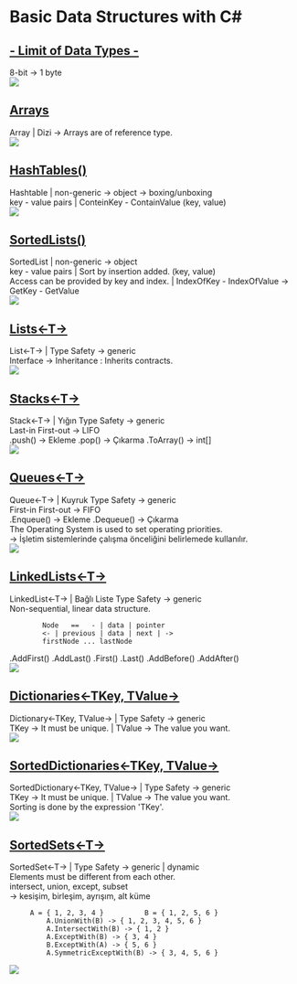 # Basic Data Structures with C#

## [- Limit of Data Types -](https://github.com/AtakanTurgut/DataStructures_Basic/blob/main/LimitofDataTypes/LimitofDataTypes/Program.cs) 
8-bit -> 1 byte   <br />
![](pictures/LimitofDataTypes.PNG)

## [Arrays](https://github.com/AtakanTurgut/DataStructures_Basic/blob/main/arrays/arrays/Program.cs) 
Array   |   Dizi -> Arrays are of reference type.   <br />
![](pictures/arrays.png)

## [HashTables()](https://github.com/AtakanTurgut/DataStructures_Basic/blob/main/hashtables/hashtables/Program.cs) 
Hashtable   |       non-generic -> object -> boxing/unboxing    <br />
key - value pairs | ConteinKey - ContainValue           (key, value)    <br />
![](pictures/hashtables.PNG) 

## [SortedLists()](https://github.com/AtakanTurgut/DataStructures_Basic/blob/main/sortedlists/sortedlists/Program.cs) 
SortedList  |       non-generic -> object   <br />
key - value pairs  |   Sort by insertion added.         (key, value)    <br />
Access can be provided by key and index.  |  IndexOfKey - IndexOfValue  ->  GetKey - GetValue   <br /> 
![](pictures/sortedlists.PNG) 

## [Lists<-T->](https://github.com/AtakanTurgut/DataStructures_Basic/blob/main/lists/lists/Program.cs)
List<-T->   |       Type Safety  -> generic     <br />
Interface -> Inheritance : Inherits contracts.  <br />
![](pictures/lists.PNG) 

## [Stacks<-T->](https://github.com/AtakanTurgut/DataStructures_Basic/blob/main/stacks/stacks/Program.cs) 
Stack<-T->  |  Yığın           Type Safety  -> generic     <br />
Last-in First-out     ->  LIFO      <br />
.push() -> Ekleme          .pop() -> Çıkarma           .ToArray() -> int[]     <br />
![](pictures/stacks.PNG) 

## [Queues<-T->](https://github.com/AtakanTurgut/DataStructures_Basic/blob/main/queues/queues/Program.cs) 
Queue<-T->  |   Kuyruk         Type Safety  -> generic    <br />
First-in First-out    ->  FIFO  <br />
.Enqueue() -> Ekleme       .Dequeue() -> Çıkarma    <br />
The Operating System is used to set operating priorities.   <br />
    -> İşletim sistemlerinde çalışma önceliğini belirlemede kullanılır.   <br />
![](pictures/queues.PNG)

## [LinkedLists<-T->](https://github.com/AtakanTurgut/DataStructures_Basic/blob/main/linkedlists/linkedlists/Program.cs) 
LinkedList<-T->  |  Bağlı Liste           Type Safety  -> generic  <br />
Non-sequential, linear data structure.  <br />

            Node   ==   - | data | pointer
            <- | previous | data | next | ->
            firstNode ... lastNode

.AddFirst()      .AddLast()      .First()    .Last()     .AddBefore()    .AddAfter()    <br />
![](pictures/linkedlists.PNG)

## [Dictionaries<-TKey, TValue->](https://github.com/AtakanTurgut/DataStructures_Basic/blob/main/dictionaries/dictionaries/Program.cs) 
Dictionary<-TKey,  TValue->    |         Type Safety  -> generic      <br />
TKey -> It must be unique.   |    TValue -> The value you want.       <br />
![](pictures/dictionaries.PNG)

## [SortedDictionaries<-TKey, TValue->](https://github.com/AtakanTurgut/DataStructures_Basic/blob/main/sorteddictionaries/sorteddictionaries/Program.cs) 
SortedDictionary<-TKey,  TValue->    |        Type Safety  -> generic      <br />
TKey -> It must be unique.   |    TValue -> The value you want.       <br />
Sorting is done by the expression 'TKey'.       <br />
![](pictures/sorteddictionaries.PNG)

## [SortedSets<-T->](https://github.com/AtakanTurgut/DataStructures_Basic/blob/main/sortedsets/sortedsets/Program.cs) 
SortedSet<-T->    |   Type Safety -> generic  |  dynamic      <br />
Elements must be different from each other.     <br />
intersect,  union,  except,  subset     <br />
-> kesişim, birleşim, ayrışım, alt küme    <br />
            
         A = { 1, 2, 3, 4 }          B = { 1, 2, 5, 6 }
             A.UnionWith(B) -> { 1, 2, 3, 4, 5, 6 }
             A.IntersectWith(B) -> { 1, 2 }
             A.ExceptWith(B) -> { 3, 4 }
             B.ExceptWith(A) -> { 5, 6 }
             A.SymmetricExceptWith(B) -> { 3, 4, 5, 6 }
            
![](pictures/)